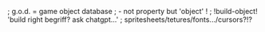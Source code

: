 
  ; g.o.d. = game object database ; - not property but 'object' !
  ; !build-object! 'build right begriff? ask chatgpt...'
  ; spritesheets/tetures/fonts.../cursors?!?
